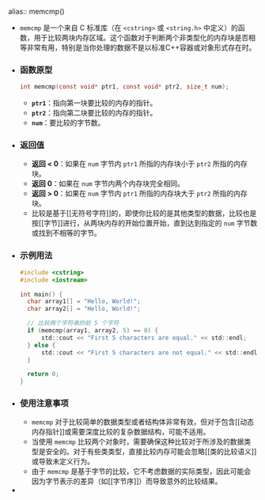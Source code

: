 alias:: memcmp()

- `memcmp` 是一个来自 C 标准库（在 `<cstring>` 或 `<string.h>` 中定义）的函数，用于比较两块内存区域。这个函数对于判断两个非类型化的内存块是否相等非常有用，特别是当你处理的数据不是以标准C++容器或对象形式存在时。
- ### 函数原型
  
  ```c
  int memcmp(const void* ptr1, const void* ptr2, size_t num);
  ```
	- **`ptr1`**：指向第一块要比较的内存的指针。
	- **`ptr2`**：指向第二块要比较的内存的指针。
	- **`num`**：要比较的字节数。
- ### 返回值
	- **返回 < 0**：如果在 `num` 字节内 `ptr1` 所指的内存块小于 `ptr2` 所指的内存块。
	- **返回 0**：如果在 `num` 字节内两个内存块完全相同。
	- **返回 > 0**：如果在 `num` 字节内 `ptr1` 所指的内存块大于 `ptr2` 所指的内存块。
	- 比较是基于[[无符号字符]]的，即使你比较的是其他类型的数据，比较也是按[[字节]]进行，从两块内存的开始位置开始，直到达到指定的 `num` 字节数或找到不相等的字节。
- ### 示例用法
  
  ```c
  #include <cstring>
  #include <iostream>
  
  int main() {
    char array1[] = "Hello, World!";
    char array2[] = "Hello, World!";
  
    // 比较两个字符串的前 5 个字符
    if (memcmp(array1, array2, 5) == 0) {
        std::cout << "First 5 characters are equal." << std::endl;
    } else {
        std::cout << "First 5 characters are not equal." << std::endl;
    }
  
    return 0;
  }
  ```
- ### 使用注意事项
	- `memcmp` 对于比较简单的数据类型或者结构体非常有效，但对于包含[[动态内存指针]]或需要深度比较的复杂数据结构，可能不适用。
	- 当使用 `memcmp` 比较两个对象时，需要确保这种比较对于所涉及的数据类型是安全的。对于有些类类型，直接比较内存可能会忽略[[类的比较语义]]或导致未定义行为。
	- 由于 `memcmp` 是基于字节的比较，它不考虑数据的实际类型，因此可能会因为字节表示的差异（如[[字节序]]）而导致意外的比较结果。
-